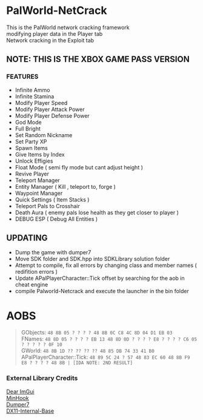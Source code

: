 # PalWorld-NetCrack  
This is the PalWorld network cracking framework  
modifying player data in the Player tab  
Network cracking in the Exploit tab  

## NOTE: THIS IS THE XBOX GAME PASS VERSION  

### FEATURES
- Infinite Ammo  
- Infinite Stamina  
- Modify Player Speed  
- Modify Player Attack Power  
- Modify Player Defense Power  
- God Mode  
- Full Bright  
- Set Random Nickname  
- Set Party XP  
- Spawn Items  
- Give Items by Index  
- Unlock Effigies  
- Float Mode ( semi fly mode but cant adjust height )  
- Revive Player  
- Teleport Manager  
- Entity Manager ( Kill , teleport to, forge )  
- Waypoint Manager  
- Quick Settings ( Item Stacks )  
- Teleport Pals to Crosshair  
- Death Aura ( enemy pals lose health as they get closer to player )  
- DEBUG ESP ( Debug All Entities )  

## UPDATING
- Dump the game with dumper7  
- Move SDK folder and SDK.hpp into SDKLibrary solution folder  
- Attempt to compile, fix all errors by changing class and member names ( redifition errors )  
- Update APalPlayerCharacter::Tick offset by searching for the aob in cheat engine   
- compile Palworld-Netcrack and execute the launcher in the bin folder  

# AOBS
> GObjects: `48 8B 05 ? ? ? ? 48 8B 0C C8 4C 8D 04 D1 EB 03`  
> FNames: `48 8D 05 ? ? ? ? EB 13 48 8D 0D ? ? ? ? E8 ? ? ? ? C6 05 ? ? ? ? ? 0F 10`  
> GWorld: `48 8B 1D ?? ?? ?? ?? 48 85 DB 74 33 41 B0`  
> APalPlayerCharacter::Tick: `48 89 5C 24 ? 57 48 83 EC 60 48 8B F9 E8 ? ? ? ? 48 8B | [IDA NOTE: 2ND RESULT]`  

### External Library Credits
[Dear ImGui](https://github.com/ocornut/imgui)  
[MinHook](https://github.com/TsudaKageyu/minhook)  
[Dumper7](https://github.com/Encryqed/Dumper-7)  
[DX11-Internal-Base](https://github.com/NightFyre/DX11-ImGui-Internal-Hook)  
